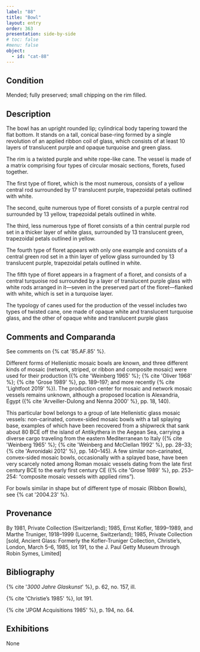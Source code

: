 ```yaml
---
label: "88"
title: "Bowl"
layout: entry
order: 363
presentation: side-by-side
# toc: false
#menu: false 
object:
  - id: "cat-88"
---
```


## Condition

Mended; fully preserved; small chipping on the rim filled.

## Description

The bowl has an upright rounded lip; cylindrical body tapering toward the flat bottom. It stands on a tall, conical base-ring formed by a single revolution of an applied ribbon coil of glass, which consists of at least 10 layers of translucent purple and opaque turquoise and green glass.

The rim is a twisted purple and white rope-like cane. The vessel is made of a matrix comprising four types of circular mosaic sections, florets, fused together.

The first type of floret, which is the most numerous, consists of a yellow central rod surrounded by 17 translucent purple, trapezoidal petals outlined with white.

The second, quite numerous type of floret consists of a purple central rod surrounded by 13 yellow, trapezoidal petals outlined in white.

The third, less numerous type of floret consists of a thin central purple rod set in a thicker layer of white glass, surrounded by 13 translucent green, trapezoidal petals outlined in yellow.

The fourth type of floret appears with only one example and consists of a central green rod set in a thin layer of yellow glass surrounded by 13 translucent purple, trapezoidal petals outlined in white.

The fifth type of floret appears in a fragment of a floret, and consists of a central turquoise rod surrounded by a layer of translucent purple glass with white rods arranged in it—seven in the preserved part of the floret—flanked with white, which is set in a turquoise layer.

The typology of canes used for the production of the vessel includes two types of twisted cane, one made of opaque white and translucent turquoise glass, and the other of opaque white and translucent purple glass

## Comments and Comparanda

See comments on {% cat '85.AF.85' %}.

Different forms of Hellenistic mosaic bowls are known, and three different kinds of mosaic (network, striped, or ribbon and composite mosaic) were used for their production ({% cite 'Weinberg 1965' %}; {% cite 'Oliver 1968' %}; {% cite 'Grose 1989' %}, pp. 189–197; and more recently {% cite 'Lightfoot 2019' %}). The production center for mosaic and network mosaic vessels remains unknown, although a proposed location is Alexandria, Egypt ({% cite 'Arveiller-Dulong and Nenna 2000' %}, pp. 18, 140).

This particular bowl belongs to a group of late Hellenistic glass mosaic vessels: non-carinated, convex-sided mosaic bowls with a tall splaying base, examples of which have been recovered from a shipwreck that sank about 80 BCE off the island of Antikythera in the Aegean Sea, carrying a diverse cargo traveling from the eastern Mediterranean to Italy ({% cite 'Weinberg 1965' %}; {% cite 'Weinberg and McClellan 1992' %}, pp. 28–33; {% cite 'Avronidaki 2012' %}, pp. 140–145). A few similar non-carinated, convex-sided mosaic bowls, occasionally with a splayed base, have been very scarcely noted among Roman mosaic vessels dating from the late first century BCE to the early first century CE ({% cite 'Grose 1989' %}, pp. 253–254: “composite mosaic vessels with applied rims”).

For bowls similar in shape but of different type of mosaic (Ribbon Bowls), see {% cat '2004.23' %}.

## Provenance

By 1981, Private Collection (Switzerland); 1985, Ernst Kofler, 1899–1989, and Marthe Truniger, 1918–1999 (Lucerne, Switzerland); 1985, Private Collection [sold, Ancient Glass: Formerly the Kofler-Truniger Collection, Christie’s, London, March 5–6, 1985, lot 191, to the J. Paul Getty Museum through Robin Symes, Limited]

## Bibliography

{% cite '*3000 Jahre Glaskunst*' %}, p. 62, no. 157, ill.

{% cite 'Christie’s 1985' %}, lot 191.

{% cite 'JPGM Acquisitions 1985' %}, p. 194, no. 64.

## Exhibitions

None